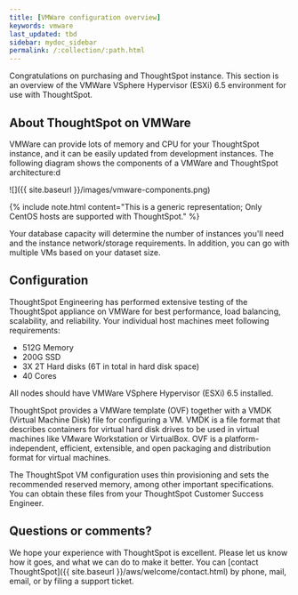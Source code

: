 ```yaml
---
title: [VMWare configuration overview]
keywords: vmware
last_updated: tbd
sidebar: mydoc_sidebar
permalink: /:collection/:path.html
---
```

Congratulations on purchasing and ThoughtSpot instance. This section is an
overview of the VMWare VSphere Hypervisor (ESXi) 6.5 environment for use with
ThoughtSpot.

## About ThoughtSpot on VMWare

VMWare can provide lots of memory and CPU for your ThoughtSpot instance, and it
can be easily updated from development instances. The following diagram shows
the components of a VMWare and ThoughtSpot architecture:d

![]({{ site.baseurl }}/images/vmware-components.png)

{% include note.html content="This is a generic representation; Only CentOS
hosts are supported with ThoughtSpot." %}

Your database capacity will determine the number of instances you'll need and
the instance network/storage requirements. In addition, you can go with multiple
VMs based on your dataset size.

## Configuration

ThoughtSpot Engineering has performed extensive testing of the ThoughtSpot
appliance on VMWare for best performance, load balancing, scalability, and
reliability. Your individual host machines meet following requirements:

* 512G Memory
* 200G SSD
* 3X 2T Hard disks (6T in total in hard disk space)
* 40 Cores

All nodes should have VMWare VSphere Hypervisor (ESXi) 6.5 installed.

ThoughtSpot provides a VMWare template (OVF) together with a VMDK (Virtual
Machine Disk) file for configuring a VM. VMDK is a file format that describes
containers for virtual hard disk drives to be used in virtual machines like
VMware Workstation or VirtualBox. OVF is a platform-independent, efficient,
extensible, and open packaging and distribution format for virtual machines.

The ThoughtSpot VM configuration uses thin provisioning and sets the recommended
reserved memory, among other important specifications. You can obtain these
files from your ThoughtSpot Customer Success Engineer.

## Questions or comments?

We hope your experience with ThoughtSpot is excellent. Please let us know how it
goes, and what we can do to make it better. You can [contact ThoughtSpot]({{
site.baseurl }}/aws/welcome/contact.html) by phone, mail, email, or by filing a
support ticket.
